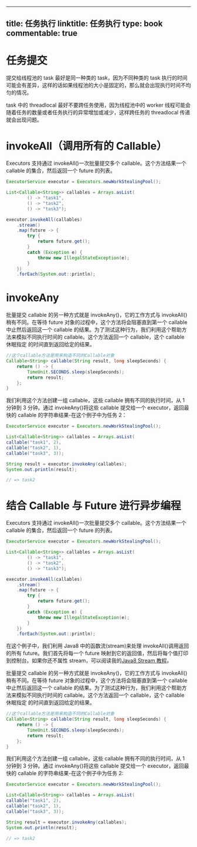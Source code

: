 
---
title: 任务执行
linktitle: 任务执行
type: book
commentable: true
---

# 任务提交

提交给线程池的 task 最好是同一种类的 task，因为不同种类的 task 执行的时间可能会有差异，这样的话如果线程池的大小是固定的，那么就会出现执行时间不均匀的情况。

task 中的 threadlocal 最好不要跨任务使用，因为线程池中的 worker 线程可能会随着任务的数量或者任务执行的异常增加或减少，这样跨任务的 threadlocal 传递就会出现问题。

# invokeAll（调用所有的 Callable）

Executors 支持通过 invokeAll()一次批量提交多个 callable。这个方法结果一个 callable 的集合，然后返回一个 future 的列表。

```java
ExecutorService executor = Executors.newWorkStealingPool();

List<Callable<String>> callables = Arrays.asList(
        () -> "task1",
        () -> "task2",
        () -> "task3");

executor.invokeAll(callables)
    .stream()
    .map(future -> {
        try {
            return future.get();
        }
        catch (Exception e) {
            throw new IllegalStateException(e);
        }
    })
    .forEach(System.out::println);
```

# invokeAny

批量提交 callable 的另一种方式就是 invokeAny()，它的工作方式与 invokeAll()稍有不同。在等待 future 对象的过程中，这个方法将会阻塞直到第一个 callable 中止然后返回这一个 callable 的结果。为了测试这种行为，我们利用这个帮助方法来模拟不同执行时间的 callable。这个方法返回一个 callable，这个 callable 休眠指定 的时间直到返回给定的结果。

```java
//这个callable方法是用来构造不同的Callable对象
Callable<String> callable(String result, long sleepSeconds) {
    return () -> {
        TimeUnit.SECONDS.sleep(sleepSeconds);
        return result;
    };
}
```

我们利用这个方法创建一组 callable，这些 callable 拥有不同的执行时间，从 1 分钟到 3 分钟。通过 invokeAny()将这些 callable 提交给一个 executor，返回最快的 callable 的字符串结果-在这个例子中为任务 2：

```java
ExecutorService executor = Executors.newWorkStealingPool();

List<Callable<String>> callables = Arrays.asList(
callable("task1", 2),
callable("task2", 1),
callable("task3", 3));

String result = executor.invokeAny(callables);
System.out.println(result);

// => task2
```

# 结合 Callable 与 Future 进行异步编程

Executors 支持通过 invokeAll()一次批量提交多个 callable。这个方法结果一个 callable 的集合，然后返回一个 future 的列表。

```java
ExecutorService executor = Executors.newWorkStealingPool();

List<Callable<String>> callables = Arrays.asList(
        () -> "task1",
        () -> "task2",
        () -> "task3");

executor.invokeAll(callables)
    .stream()
    .map(future -> {
        try {
            return future.get();
        }
        catch (Exception e) {
            throw new IllegalStateException(e);
        }
    })
    .forEach(System.out::println);
```

在这个例子中，我们利用 Java8 中的函数流(stream)来处理 invokeAll()调用返回的所有 future。我们首先将每一个 future 映射到它的返回值，然后将每个值打印到控制台。如果你还不属性 stream，可以阅读我的[Java8 Stream 教程](http://winterbe.com/posts/2014/07/31/java8-stream-tutorial-examples/)。

批量提交 callable 的另一种方式就是 invokeAny()，它的工作方式与 invokeAll()稍有不同。在等待 future 对象的过程中，这个方法将会阻塞直到第一个 callable 中止然后返回这一个 callable 的结果。为了测试这种行为，我们利用这个帮助方法来模拟不同执行时间的 callable。这个方法返回一个 callable，这个 callable 休眠指定 的时间直到返回给定的结果。

```java
//这个callable方法是用来构造不同的Callable对象
Callable<String> callable(String result, long sleepSeconds) {
    return () -> {
        TimeUnit.SECONDS.sleep(sleepSeconds);
        return result;
    };
}
```

我们利用这个方法创建一组 callable，这些 callable 拥有不同的执行时间，从 1 分钟到 3 分钟。通过 invokeAny()将这些 callable 提交给一个 executor，返回最快的 callable 的字符串结果-在这个例子中为任务 2:

```java
ExecutorService executor = Executors.newWorkStealingPool();

List<Callable<String>> callables = Arrays.asList(
callable("task1", 2),
callable("task2", 1),
callable("task3", 3));

String result = executor.invokeAny(callables);
System.out.println(result);

// => task2
```

    